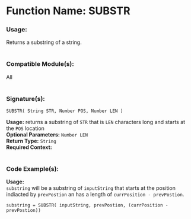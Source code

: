 # Function Name: SUBSTR

### Usage:
Returns a substring of a string.
<br><br>

### Compatible Module(s):
All
<br><br>

### Signature(s):

```
SUBSTR( String STR, Number POS, Number LEN )
```
**Usage:** returns a substring of `STR` that is `LEN` characters long and starts at the `POS` location<br>
**Optional Parameters:** `Number LEN`<br>
**Return Type:** `String`<br>
**Required Context:**<br>
<br>


### Code Example(s):
**Usage:**<br>
`substring` will be a substring of `inputString` that starts at the position indiacted by `prevPostion` an has a length of `currPosition - prevPostion`.
```
substring = SUBSTR( inputString, prevPostion, (currPosition - prevPostion))
```